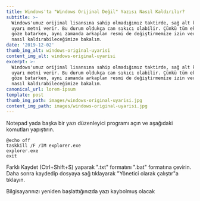 ```yaml
---
title: Windows'ta "Windows Orijinal Değil" Yazısı Nasıl Kaldırılır?
subtitle: >-
  Windows'umuz orijinal lisansına sahip olmadığımız taktirde, sağ alt köşede
  uyarı metni verir. Bu durum oldukça can sıkıcı olabilir. Çünkü tüm ekranlarda
  göze batarken, aynı zamanda arkaplan resmi de değiştirmemize izin vermez. Hadi
  nasıl kaldırabileceğimize bakalım.
date: '2019-12-02'
thumb_img_alt: windows-original-uyarisi
content_img_alt: windows-original-uyarisi
excerpt: >-
  Windows'umuz orijinal lisansına sahip olmadığımız taktirde, sağ alt köşede
  uyarı metni verir. Bu durum oldukça can sıkıcı olabilir. Çünkü tüm ekranlarda
  göze batarken, aynı zamanda arkaplan resmi de değiştirmemize izin vermez. Hadi
  nasıl kaldırabileceğimize bakalım.
canonical_url: lorem-ipsum
template: post
thumb_img_path: images/windows-original-uyarisi.jpg
content_img_path: images/windows-original-uyarisi.jpg
---
```

Notepad yada başka bir yazı düzenleyici programı açın ve aşağıdaki komutları yapıştırın.

```
@echo off
taskkill /F /IM explorer.exe
explorer.exe
exit
```

Farklı Kaydet (Ctrl+Shift+S) yaparak ".txt" formatını ".bat" formatına çevirin. Daha sonra kaydedip dosyaya sağ tıklayarak "Yönetici olarak çalıştır"a tıklayın.

Bilgisayarınızı yeniden başlattığınızda yazı kaybolmuş olacak